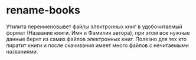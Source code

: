 # rename-books
Утилита переименовывет файлы электронных книг в удобочитаемый формат (Название книги. Имя и Фамилия автора), при этом все нужные данные берет из самих файлов электронных книг.
Полезно для тех кто пиратит книги и после скачивания имеет много файлов с нечитаемыми названиями. 
